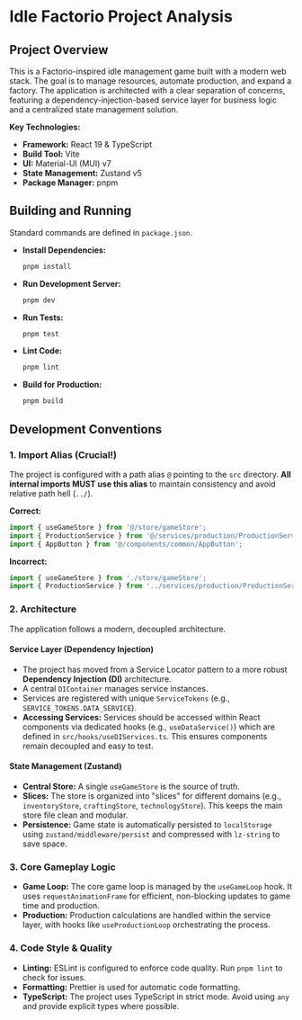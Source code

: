 # Idle Factorio Project Analysis

## Project Overview

This is a Factorio-inspired idle management game built with a modern web stack. The goal is to manage resources, automate production, and expand a factory. The application is architected with a clear separation of concerns, featuring a dependency-injection-based service layer for business logic and a centralized state management solution.

**Key Technologies:**
- **Framework:** React 19 & TypeScript
- **Build Tool:** Vite
- **UI:** Material-UI (MUI) v7
- **State Management:** Zustand v5
- **Package Manager:** pnpm

## Building and Running

Standard commands are defined in `package.json`.

- **Install Dependencies:**
  ```bash
  pnpm install
  ```
- **Run Development Server:**
  ```bash
  pnpm dev
  ```
- **Run Tests:**
  ```bash
  pnpm test
  ```
- **Lint Code:**
  ```bash
  pnpm lint
  ```
- **Build for Production:**
  ```bash
  pnpm build
  ```

## Development Conventions

### **1. Import Alias (Crucial!)**

The project is configured with a path alias `@` pointing to the `src` directory. **All internal imports MUST use this alias** to maintain consistency and avoid relative path hell (`../`).

**Correct:**
```typescript
import { useGameStore } from '@/store/gameStore';
import { ProductionService } from '@/services/production/ProductionService';
import { AppButton } from '@/components/common/AppButton';
```

**Incorrect:**
```typescript
import { useGameStore } from './store/gameStore';
import { ProductionService } from '../services/production/ProductionService';
```

### **2. Architecture**

The application follows a modern, decoupled architecture.

#### **Service Layer (Dependency Injection)**
- The project has moved from a Service Locator pattern to a more robust **Dependency Injection (DI)** architecture.
- A central `DIContainer` manages service instances.
- Services are registered with unique `ServiceTokens` (e.g., `SERVICE_TOKENS.DATA_SERVICE`).
- **Accessing Services:** Services should be accessed within React components via dedicated hooks (e.g., `useDataService()`) which are defined in `src/hooks/useDIServices.ts`. This ensures components remain decoupled and easy to test.

#### **State Management (Zustand)**
- **Central Store:** A single `useGameStore` is the source of truth.
- **Slices:** The store is organized into "slices" for different domains (e.g., `inventoryStore`, `craftingStore`, `technologyStore`). This keeps the main store file clean and modular.
- **Persistence:** Game state is automatically persisted to `localStorage` using `zustand/middleware/persist` and compressed with `lz-string` to save space.

### **3. Core Gameplay Logic**

- **Game Loop:** The core game loop is managed by the `useGameLoop` hook. It uses `requestAnimationFrame` for efficient, non-blocking updates to game time and production.
- **Production:** Production calculations are handled within the service layer, with hooks like `useProductionLoop` orchestrating the process.

### **4. Code Style & Quality**

- **Linting:** ESLint is configured to enforce code quality. Run `pnpm lint` to check for issues.
- **Formatting:** Prettier is used for automatic code formatting.
- **TypeScript:** The project uses TypeScript in strict mode. Avoid using `any` and provide explicit types where possible.
